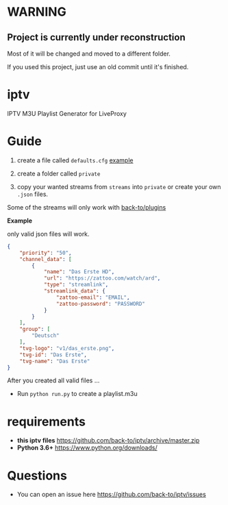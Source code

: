 # WARNING

## Project is currently under reconstruction

Most of it will be changed and moved to a different folder.

If you used this project, just use an old commit until it's finished.

# iptv

IPTV M3U Playlist Generator for LiveProxy

# Guide

1. create a file called `defaults.cfg` [example](https://github.com/back-to/iptv/blob/master/example/defaults.example.cfg)

2. create a folder called `private`

3. copy your wanted streams from `streams` into `private`
   or create your own `.json` files.

Some of the streams will only work with [back-to/plugins](https://github.com/back-to/plugins)

**Example**

only valid json files will work.

```json
{
    "priority": "50",
    "channel_data": [
        {
            "name": "Das Erste HD",
            "url": "https://zattoo.com/watch/ard",
            "type": "streamlink",
            "streamlink_data": {
                "zattoo-email": "EMAIL",
                "zattoo-password": "PASSWORD"
            }
        }
    ],
    "group": [
        "Deutsch"
    ],
    "tvg-logo": "v1/das_erste.png",
    "tvg-id": "Das Erste",
    "tvg-name": "Das Erste"
}
```

After you created all valid files ...

- Run `python run.py` to create a playlist.m3u

# requirements

- **this iptv files** https://github.com/back-to/iptv/archive/master.zip
- **Python 3.6+** https://www.python.org/downloads/

# Questions

- You can open an issue here https://github.com/back-to/iptv/issues
